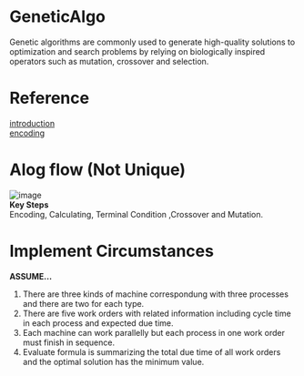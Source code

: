 # GeneticAlgo
Genetic algorithms are commonly used to generate high-quality solutions to optimization and search problems by relying on biologically inspired operators such as mutation, crossover and selection.
# Reference
[introduction](https://jialin128.pixnet.net/blog/post/28315398-%5B%E6%BC%94%E7%AE%97%E6%B3%95%5D-%E5%9F%BA%E5%9B%A0%E6%BC%94%E7%AE%97%E6%B3%95%28genetic-algorithm%29)  
[encoding](https://www.youtube.com/watch?v=WYUOOYxEhVw)  
# Alog flow (Not Unique)  
![image](https://user-images.githubusercontent.com/47847697/162694557-8b03e556-1fac-46e3-ac62-7ca31b00aeee.png)  
**Key Steps**  
Encoding, Calculating, Terminal Condition ,Crossover and Mutation.   
# Implement Circumstances
**ASSUME...**
1. There are three kinds of machine correspondung with three processes and there are two for each type.
2. There are five work orders with related information including cycle time in each process and expected due time.
3. Each machine can work parallelly but each process in one work order must finish in sequence.
4. Evaluate formula is summarizing the total due time of all work orders and the optimal solution has the minimum value.  
